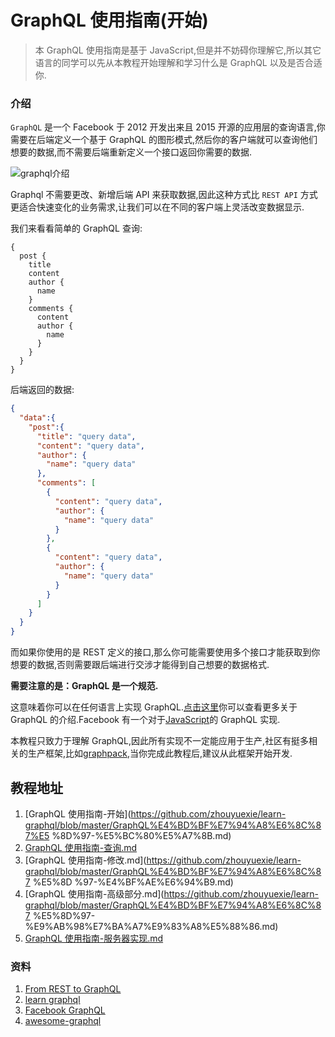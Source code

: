 # GraphQL 使用指南(开始)

> 本 GraphQL 使用指南是基于 JavaScript,但是并不妨碍你理解它,所以其它语言的同学可以先从本教程开始理解和学习什么是 GraphQL 以及是否合适你.

### 介绍

`GraphQL` 是一个 Facebook 于 2012 开发出来且 2015 开源的应用层的查询语言,你需要在后端定义一个基于 GraphQL 的图形模式,然后你的客户端就可以查询他们想要的数据,而不需要后端重新定义一个接口返回你需要的数据.

![graphql介绍](http://ww3.sinaimg.cn/large/006y8lVagw1face0i49unj31kw0wxmzx.jpg)

Graphql 不需要更改、新增后端 API 来获取数据,因此这种方式比 `REST API` 方式更适合快速变化的业务需求,让我们可以在不同的客户端上灵活改变数据显示.

我们来看看简单的 GraphQL 查询:

```
{
  post {
    title
    content
    author {
      name
    }
    comments {
      content
      author {
        name
      }
    }
  }
}
```

后端返回的数据:

```json
{
  "data":{
    "post":{
      "title": "query data",
      "content": "query data",
      "author": {
        "name": "query data"
      },
      "comments": [
        {
          "content": "query data",
          "author": {
            "name": "query data"
          }
        },
        {
          "content": "query data",
          "author": {
            "name": "query data"
          }
        }
      ]
    }
  }
}
```

而如果你使用的是 REST 定义的接口,那么你可能需要使用多个接口才能获取到你想要的数据,否则需要跟后端进行交涉才能得到自己想要的数据格式.

**需要注意的是：GraphQL 是一个规范.**

这意味着你可以在任何语言上实现 GraphQL.[点击这里](http://facebook.github.io/graphql/)你可以查看更多关于 GraphQL 的介绍.Facebook 有一个对于[JavaScript](https://github.com/graphql/graphql-js)的 GraphQL 实现.

本教程只致力于理解 GraphQL,因此所有实现不一定能应用于生产,社区有挺多相关的生产框架,比如[graphpack](https://github.com/glennreyes/graphpack),当你完成此教程后,建议从此框架开始开发.

## 教程地址

1. [GraphQL 使用指南-开始](https://github.com/zhouyuexie/learn-graphql/blob/master/GraphQL%E4%BD%BF%E7%94%A8%E6%8C%87%E5
%8D%97-%E5%BC%80%E5%A7%8B.md)
2. [GraphQL 使用指南-查询.md](https://github.com/zhouyuexie/learn-graphql/blob/master/GraphQL%E4%BD%BF%E7%94%A8%E6%8C%87%E5%8D%97-%E6%9F%A5%E8%AF%A2.md)
3. [GraphQL 使用指南-修改.md](https://github.com/zhouyuexie/learn-graphql/blob/master/GraphQL%E4%BD%BF%E7%94%A8%E6%8C%87
%E5%8D
%97-%E4%BF%AE%E6%94%B9.md)
4. [GraphQL 使用指南-高级部分.md](https://github.com/zhouyuexie/learn-graphql/blob/master/GraphQL%E4%BD%BF%E7%94%A8%E6%8C%87
%E5%8D%97-%E9%AB%98%E7%BA%A7%E9%83%A8%E5%88%86.md)
5. [GraphQL 使用指南-服务器实现.md](https://github.com/zhouyuexie/learn-graphql/blob/master/GraphQL使用指南-服务器实现.md)

### 资料

1. [From REST to GraphQL](https://0x2a.sh/from-rest-to-graphql-b4e95e94c26b#.o5wtsc878)
2. [learn graphql](https://learngraphql.com)
3. [Facebook GraphQL](https://facebook.github.io/graphql/)
4. [awesome-graphql](https://github.com/chentsulin/awesome-graphql)
